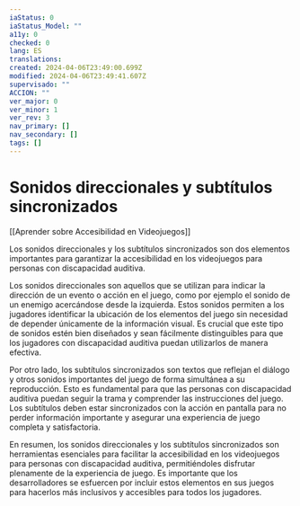 ```yaml
---
iaStatus: 0
iaStatus_Model: ""
a11y: 0
checked: 0
lang: ES
translations: 
created: 2024-04-06T23:49:00.699Z
modified: 2024-04-06T23:49:41.607Z
supervisado: ""
ACCION: ""
ver_major: 0
ver_minor: 1
ver_rev: 3
nav_primary: []
nav_secondary: []
tags: []
---
```

# Sonidos direccionales y subtítulos sincronizados

[[Aprender sobre Accesibilidad en Videojuegos]]

Los sonidos direccionales y los subtítulos sincronizados son dos elementos importantes para garantizar la accesibilidad en los videojuegos para personas con discapacidad auditiva. 

Los sonidos direccionales son aquellos que se utilizan para indicar la dirección de un evento o acción en el juego, como por ejemplo el sonido de un enemigo acercándose desde la izquierda. Estos sonidos permiten a los jugadores identificar la ubicación de los elementos del juego sin necesidad de depender únicamente de la información visual. Es crucial que este tipo de sonidos estén bien diseñados y sean fácilmente distinguibles para que los jugadores con discapacidad auditiva puedan utilizarlos de manera efectiva.

Por otro lado, los subtítulos sincronizados son textos que reflejan el diálogo y otros sonidos importantes del juego de forma simultánea a su reproducción. Esto es fundamental para que las personas con discapacidad auditiva puedan seguir la trama y comprender las instrucciones del juego. Los subtítulos deben estar sincronizados con la acción en pantalla para no perder información importante y asegurar una experiencia de juego completa y satisfactoria.

En resumen, los sonidos direccionales y los subtítulos sincronizados son herramientas esenciales para facilitar la accesibilidad en los videojuegos para personas con discapacidad auditiva, permitiéndoles disfrutar plenamente de la experiencia de juego. Es importante que los desarrolladores se esfuercen por incluir estos elementos en sus juegos para hacerlos más inclusivos y accesibles para todos los jugadores.
